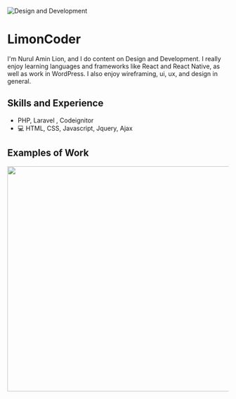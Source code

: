 ![Design and Development](https://github.com/adriantwarog/adriantwarog/blob/master/freeCodeCamp.jpg)

# LimonCoder
I'm Nurul Amin Lion, and I do content on Design and Development. I really enjoy learning languages and frameworks like React and React Native, as well as work in WordPress. I also enjoy wireframing, ui, ux, and design in general. 

## Skills and Experience
* PHP, Laravel , Codeignitor
* 💻 HTML, CSS, Javascript, Jquery, Ajax

## Examples of Work
<img src="https://github.com/adriantwarog/adriantwarog/blob/master/covid19.gif" width="512" >
